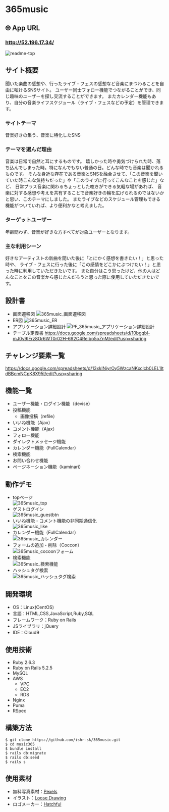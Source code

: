 # 365music

## 🌐 App URL

### **http://52.196.17.34/**
![readme-top](https://user-images.githubusercontent.com/84176168/131131476-0c63c84c-ca21-4a0f-8c5a-0a69643c2813.png)

## サイト概要
聞いた楽曲の感想や、行ったライブ・フェスの感想など音楽にまつわることを自由に呟けるSNSサイト。
ユーザー同士フォロー機能でつながることができ、同じ趣味のユーザーを探し交流することができます。
またカレンダー機能もあり、自分の音楽ライフスケジュール（ライブ・フェスなどの予定）を管理できます。

### サイトテーマ
音楽好きの集う、音楽に特化したSNS

### テーマを選んだ理由
音楽は日常で自然と耳にするものです。
嬉しかった時や勇気づけられた時、落ち込んでしまった時。特になんでもない普通の日。どんな時でも音楽は聞かれるものです。
そんな身近な存在である音楽とSNSを融合させて、「この音楽を聞いていた時こんな気持ちだった」や「このライブに行ってこんなことを感じた」など、
日常プラス音楽に関わるちょっとした呟きができる気軽な場があれば、
音楽に対する感想や考えを共有することで音楽好きの輪を広げられるのではないかと思い、このテーマにしました。
またライブなどのスケジュール管理もできる機能がついていれば、より便利かなと考えました。

### ターゲットユーザー
年齢問わず、音楽が好きな方すべてが対象ユーザーとなります。

### 主な利用シーン
好きなアーティストの新曲を聞いた後に「とにかく感想を書きたい！」と思った時や、
ライブ・フェスに行った後に「この感情をどこかにぶつけたい！」と思った時に利用していただきたいです。
また自分はこう思ったけど、他の人はどんなことをこの音楽から感じたんだろうと思った際に使用していただきたいです。

## 設計書
- 画面遷移図
![365music_画面遷移図](https://user-images.githubusercontent.com/84176168/131148542-d4000450-9393-4117-b793-96bc7618ad52.jpg)
- ER図
![365music_ER](https://user-images.githubusercontent.com/84176168/131140203-04bad33d-2476-4e60-b70a-c30b3e9e4772.jpg)
- アプリケーション詳細設計
![PF_365music_アプリケーション詳細設計](https://user-images.githubusercontent.com/84176168/131137786-fec7d8a4-6575-42ab-ad13-16b796e6fbe0.jpg)
- テーブル定義書
https://docs.google.com/spreadsheets/d/10bgqbl-mJ0v9IErz8Or6WT0r02H-692C4Relbp5oZnM/edit?usp=sharing

## チャレンジ要素一覧
https://docs.google.com/spreadsheets/d/13xkINjyrOy5WzcaNKxclcb0LEL1ItdBBcmNCpK8X95I/edit?usp=sharing

## 機能一覧
- ユーザー機能・ログイン機能（devise）
- 投稿機能
    - 画像投稿（refile）
- いいね機能（Ajax）
- コメント機能（Ajax）
- フォロー機能
- ダイレクトメッセージ機能
- カレンダー機能（FullCalendar）
- 検索機能
- お問い合わせ機能
- ページネーション機能（kaminari）

## 動作デモ
- topページ  
![365music_top](https://user-images.githubusercontent.com/84176168/131208073-698cafe0-f811-4cea-abc5-4ba1aa57427a.gif)
- ゲストログイン  
![365music_guestbtn](https://user-images.githubusercontent.com/84176168/131211526-9052842f-377a-447e-afcd-def25d42586d.gif)
- いいね機能・コメント機能の非同期通信化  
![365music_like](https://user-images.githubusercontent.com/84176168/131499652-f6222cbe-77f2-489d-95a3-262c9f12d5b6.gif)
- カレンダー機能（FullCalendar）  
![365music_カレンダー](https://user-images.githubusercontent.com/84176168/131500426-4e20a1c8-835a-496a-aebb-15e442dbdd5e.gif)
- フォームの追加・削除（Coccon）  
![365music_cocoonフォーム](https://user-images.githubusercontent.com/84176168/131500987-3a257fbd-8b71-4fad-913e-c3a64b82e92e.gif)
- 検索機能  
![365music_検索機能](https://user-images.githubusercontent.com/84176168/131219900-b68abed6-2d2e-47c5-bc71-e26f4a4d7694.gif)
- ハッシュタグ検索  
![365music_ハッシュタグ検索](https://user-images.githubusercontent.com/84176168/131222414-d101b4e2-b8ce-4ca4-9deb-2288bbd9862b.gif)

## 開発環境
- OS：Linux(CentOS)
- 言語：HTML,CSS,JavaScript,Ruby,SQL
- フレームワーク：Ruby on Rails
- JSライブラリ：jQuery
- IDE：Cloud9

## 使用技術
- Ruby 2.6.3
- Ruby on Rails 5.2.5
- MySQL
- AWS
    - VPC
    - EC2
    - RDS
- Nginx
- Puma
- RSpec

## 構築方法
```
$ git clone https://github.com/ishr-sk/365music.git
$ cd music365
$ bundle install
$ rails db:migrate
$ rails db:seed
$ rails s
```

## 使用素材
- 無料写真素材：[Pexels](https://www.pexels.com/ja-jp/)
- イラスト：[Loose Drawing](https://loosedrawing.com/)
- ロゴメーカー：[Hatchful](https://hatchful.shopify.com/ja/)
